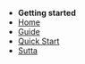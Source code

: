 * __Getting started__
* [Home](/)
* [Guide](guide.md)
* [Quick Start](quick_start.md)
* [Sutta](sutta.md)